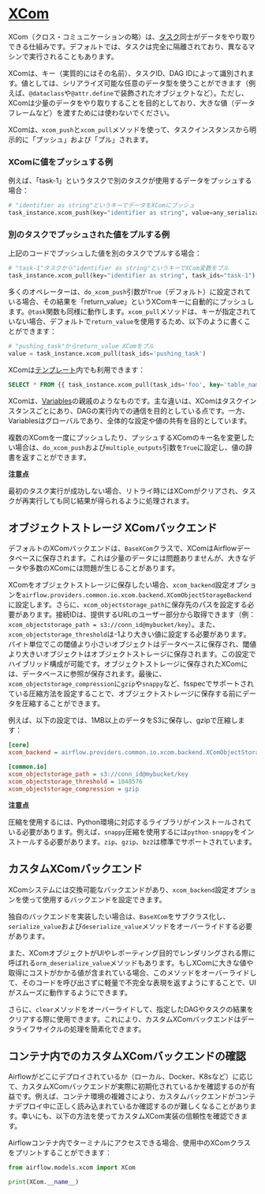 # [XCom](https://airflow.apache.org/docs/apache-airflow/stable/core-concepts/xcoms.html)

XCom（クロス・コミュニケーションの略）は、[タスク](https://airflow.apache.org/docs/apache-airflow/stable/core-concepts/tasks.html)同士がデータをやり取りできる仕組みです。デフォルトでは、タスクは完全に隔離されており、異なるマシンで実行されることもあります。

XComは、キー（実質的にはその名前）、タスクID、DAG IDによって識別されます。値としては、シリアライズ可能な任意のデータ型を使うことができます（例えば、`@dataclass`や`@attr.define`で装飾されたオブジェクトなど）。ただし、XComは少量のデータをやり取りすることを目的としており、大きな値（データフレームなど）を渡すためには使わないでください。

XComは、`xcom_push`と`xcom_pull`メソッドを使って、タスクインスタンスから明示的に「プッシュ」および「プル」されます。

### XComに値をプッシュする例
例えば、「task-1」というタスクで別のタスクが使用するデータをプッシュする場合：

```python
# "identifier as string"というキーでデータをXComにプッシュ
task_instance.xcom_push(key="identifier as string", value=any_serializable_value)
```

### 別のタスクでプッシュされた値をプルする例
上記のコードでプッシュした値を別のタスクでプルする場合：

```python
# "task-1"タスクから"identifier as string"というキーでXCom変数をプル
task_instance.xcom_pull(key="identifier as string", task_ids="task-1")
```

多くのオペレーターは、`do_xcom_push`引数が`True`（デフォルト）に設定されている場合、その結果を「return_value」というXComキーに自動的にプッシュします。`@task`関数も同様に動作します。`xcom_pull`メソッドは、キーが指定されていない場合、デフォルトで`return_value`を使用するため、以下のように書くことができます：

```python
# "pushing_task"からreturn_value XComをプル
value = task_instance.xcom_pull(task_ids='pushing_task')
```

XComは[テンプレート](https://airflow.apache.org/docs/apache-airflow/stable/core-concepts/operators.html#concepts-jinja-templating)内でも利用できます：

```sql
SELECT * FROM {{ task_instance.xcom_pull(task_ids='foo', key='table_name') }}
```

XComは、[Variables](https://airflow.apache.org/docs/apache-airflow/stable/core-concepts/variables.html)の親戚のようなものです。主な違いは、XComはタスクインスタンスごとにあり、DAGの実行内での通信を目的としている点です。一方、Variablesはグローバルであり、全体的な設定や値の共有を目的としています。

複数のXComを一度にプッシュしたり、プッシュするXComのキー名を変更したい場合は、`do_xcom_push`および`multiple_outputs`引数を`True`に設定し、値の辞書を返すことができます。

**注意点**

最初のタスク実行が成功しない場合、リトライ時にはXComがクリアされ、タスクが再実行しても同じ結果が得られるように処理されます。

## オブジェクトストレージ XComバックエンド

デフォルトのXComバックエンドは、`BaseXCom`クラスで、XComはAirflowデータベースに保存されます。これは少量のデータには問題ありませんが、大きなデータや多数のXComには問題が生じることがあります。

XComをオブジェクトストレージに保存したい場合、`xcom_backend`設定オプションを`airflow.providers.common.io.xcom.backend.XComObjectStorageBackend`に設定します。さらに、`xcom_objectstorage_path`に保存先のパスを設定する必要があります。接続IDは、提供するURLのユーザー部分から取得できます（例：`xcom_objectstorage_path = s3://conn_id@mybucket/key`）。また、`xcom_objectstorage_threshold`は-1より大きい値に設定する必要があります。バイト単位でこの閾値より小さいオブジェクトはデータベースに保存され、閾値より大きいオブジェクトはオブジェクトストレージに保存されます。この設定でハイブリッド構成が可能です。オブジェクトストレージに保存されたXComには、データベースに参照が保存されます。最後に、`xcom_objectstorage_compression`に`gzip`や`snappy`など、fsspecでサポートされている圧縮方法を設定することで、オブジェクトストレージに保存する前にデータを圧縮することができます。

例えば、以下の設定では、1MB以上のデータをS3に保存し、gzipで圧縮します：

```ini
[core]
xcom_backend = airflow.providers.common.io.xcom.backend.XComObjectStorageBackend

[common.io]
xcom_objectstorage_path = s3://conn_id@mybucket/key
xcom_objectstorage_threshold = 1048576
xcom_objectstorage_compression = gzip
```

**注意点**

圧縮を使用するには、Python環境に対応するライブラリがインストールされている必要があります。例えば、`snappy`圧縮を使用するには`python-snappy`をインストールする必要があります。`zip`、`gzip`、`bz2`は標準でサポートされています。

## カスタムXComバックエンド

XComシステムには交換可能なバックエンドがあり、`xcom_backend`設定オプションを使って使用するバックエンドを設定できます。

独自のバックエンドを実装したい場合は、`BaseXCom`をサブクラス化し、`serialize_value`および`deserialize_value`メソッドをオーバーライドする必要があります。

また、XComオブジェクトがUIやレポーティング目的でレンダリングされる際に呼ばれる`orm_deserialize_value`メソッドもあります。もしXComに大きな値や取得にコストがかかる値が含まれている場合、このメソッドをオーバーライドして、そのコードを呼び出さずに軽量で不完全な表現を返すようにすることで、UIがスムーズに動作するようにできます。

さらに、`clear`メソッドをオーバーライドして、指定したDAGやタスクの結果をクリアする際に使用できます。これにより、カスタムXComバックエンドはデータライフサイクルの処理を簡素化できます。

## コンテナ内でのカスタムXComバックエンドの確認

Airflowがどこにデプロイされているか（ローカル、Docker、K8sなど）に応じて、カスタムXComバックエンドが実際に初期化されているかを確認するのが有益です。例えば、コンテナ環境の複雑さにより、カスタムバックエンドがコンテナデプロイ中に正しく読み込まれているか確認するのが難しくなることがあります。幸いにも、以下の方法を使ってカスタムXCom実装の信頼性を確認できます。

Airflowコンテナ内でターミナルにアクセスできる場合、使用中のXComクラスをプリントすることができます：

```python
from airflow.models.xcom import XCom

print(XCom.__name__)
```